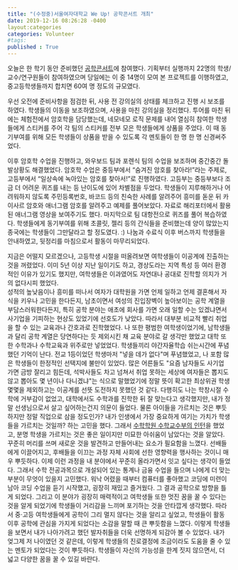 ```yaml
---
title: "(수정중)서울여자대학교 We Up! 공학콘서트 개최"
date: 2019-12-16 08:26:28 -0400
layout:categories
categories: Volunteer
#tags: 
published : True
---
```


오늘은 한 학기 동안 준비했던 [공학콘서트](https://n.news.naver.com/article/025/0002962622)에 참여했다.
기획부터 실행까지 22명의 학생/교수/연구원들이 참여하였으며 당일에는 이 중 14명이 모여 본 프로젝트를 이행하였고, 중고등학생들까지 합치면 60여 명 정도의 규모였다.

우선 오전에 준비사항을 점검한 뒤, 사용 전 강의실의 상태를 체크하고 진행 시 보조를 하였다.
학생들의 이동을 보조하였으며, 사용을 마친 강의실을 정리했다.
투어를 마친 뒤에는 체험전에서 암호학을 담당했는데, 네모네모 로직 문제를 내어 열심히 참여한 학생들에게 스티커를 주어 각 팀의 스티커를 전부 모은 학생들에게 상품을 주었다.
이 때 동기부여를 위해 모든 학생들이 상품을 받을 수 있도록 각 멘토들이 한 명 한 명 신경써주었다. 

이후 암호학 수업을 진행하고, 와우보드 팀과 포렌식 팀의 수업을 보조하며 중간중간 돌발상황도 해결했었다.
암호학 수업은 중등부에서 “숨겨진 암호를 찾아라!”라는 주제로, 고등부에서 “일상속에 녹아있는 암호를 찾아서!”로 진행하였다.
고등부는 중등부보다 조금 더 어려운 퀴즈를 내는 등 난이도에 있어 차별점을 두었다.
학생들이 지루해하거나 어려워하지 않도록 주민등록번호, 바코드 등의 친숙한 사례를 알려주어 흥미를 돋운 뒤 카이사르 암호와 애너그램 암호를 알려주고 예제를 풀어보았다.
자료로 해리포터에서 활용된 애너그램 영상을 보여주기도 했다.
마지막으로 팀 대항전으로 퀴즈를 풀어 복습하였다.
학생들에게 동기부여를 위해 초콜릿, 젤리 등의 간식들을 준비했는데 양이 많았는지 종국에는 학생들이 그만달라고 할 정도였다. :) 
나눔과 수료식 이후 버스까지 학생들을 안내하였고, 뒷정리를 마침으로서 활동이 마무리되었다.

 지금은 어떨지 모르겠으나, 고등학생 시절을 떠올려보면 여학생들이 이공계에 진출하는 것을 꺼렸었다.
 이미 5년 이상 지난 일이기도 하고, 경상도라는 지역 특성 등 여러 환경적인 이유가 있기도 했지만, 여학생들은 이과였어도 자연대나 공대로 진학할 의지가 거의 없다시피 했었다.  
 성적의 높낮음이나 흥미를 떠나서 여자가 대학원을 가면 언제 일하고 언제 결혼해서 자식을 키우나 고민을 한다든지, 남초이면서 여성의 진입장벽이 높아보이는 공학 계열을 부담스러워한다든지, 특히 공학 분야는 애초에 회사를 가면 오래 일할 수는 있겠냐면서 사기업을 기피하는 현상도 있었기에 선호도가 낮았다.
 따라서 대부분 비교적 빨리 취업을 할 수 있는 교육과나 간호과로 진학했었다.
 나 또한 평범한 여학생이었기에, 남학생들과 달리 공학 계열은 당연하다는 듯 제외시킨 채 교육 분야로 갈 생각만 했었고 대학 또한 수학과나 수학교육과 위주로만 넣었었다.
 학생들끼리 야간자율학습 쉬는시간에 푸념했던 기억이 난다.
 전교 1등이었던 학생마저 "넣을 데가 없다"며 푸념했었고, 나 포함 많은 학생들이 한정적인 선택지에 불만이 있었다.
 많은 어른들도 "요즘 남자들도 사기업 가면 금방 잘리고 힘든데, 석박사들도 차고 넘쳐서 취업 못하는 세상에 여자들은 뽑지도 않고 뽑아도 몇 년이나 다니겠냐"는 식으로 말했었기에 정말 뜻이 확고한 최상위권 학생 몇몇을 제외하고는 이공계를 선뜻 도전하지 못했던 것 같다.
 다행히도 나는 학창시절 수학에 거부감이 없었고, 대학에서도 수학과를 진학한 뒤 잘 맞는다고 생각했지만, 내가 정말 선생님으로서 살고 싶어하는건지 의문이 들었다.
 물론 아이들을 가르치는 것은 뿌듯하지만 정말 직업으로 삼을 정도인가? 내가 인생에서 가장 중요하게 여기는 가치가 학생들을 가르치는 것일까? 하는 고민을 했다.
 그래서 [수학학원 수학교수부의 인턴](https://daun3046.github.io/activity/dyb-post/)을 했었고, 분명 학생을 가르치는 것은 좋은 일이지만 미묘한 아쉬움이 남았다는 것을 알았다.
 꾸준히 머리를 쓰며 새로운 것을 발견하고 만들어내는 요소가 필요함을 느꼈다. 선배들에게 이끌어지고, 후배들을 이끄는 과정 자체 사회에 선한 영향력을 행사하는 것이니 매우 뿌듯하다. 이제 이런 과정을 내 분야에서 꾸준히 올라가면서 잇고 싶다는 생각이 들었다.
 그래서 수학 전공과목으로 개설되어 있는 통계나 금융 수업을 들으며 나에게 더 맞는 부분이 무엇이 있을지 고민했다.
 워낙 어렸을 때부터 컴퓨터를 좋아했고 코딩에 미련이 남아 코딩 수업을 듣기 시작했고, 굉장히 재밌고 즐거웠다.
 그 결과 공학으로 방향을 틀게 되었다.
 그리고 이 분야가 굉장히 매력적이고 여학생들 또한 멋진 꿈을 꿀 수 있다는 것을 알게 되었기에 학생들이 거리감을 느끼며 포기하는 것을 안타깝게 생각했다.
 따라서 중·고등 여학생들에게 공학이 그리 멀지 않다는 것을 알리고 싶었고, 학생들이 활동 이후 공학에 관심을 가지게 되었다는 소감을 말할 때 큰 뿌듯함을 느꼈다.
 이렇게 학생들을 보면서 내가 나아가려고 했던 발자취들을 더욱 선명하게 되감아 볼 수 있었다. 내가 엊그제 저 나이였던 것 같은데, 이렇게 학생들의 진로결정에 조금이라도 도움을 줄 수 있는 멘토가 되었다는 것이 뿌듯하다.
 학생들이 자신의 가능성을 한계 짓지 않으면서, 더 넓고 다양한 꿈을 꿀 수 있길 바란다.
